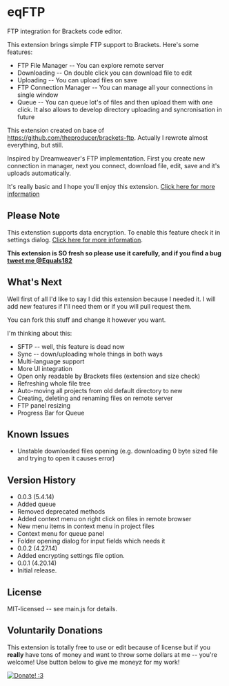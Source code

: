 eqFTP
=====

FTP integration for Brackets code editor.

This extension brings simple FTP support to Brackets.
Here's some features:

* FTP File Manager -- You can explore remote server
* Downloading -- On double click you can download file to edit
* Uploading -- You can upload files on save
* FTP Connection Manager -- You can manage all your connections in single window
* Queue -- You can queue lot's of files and then upload them with one click. It also allows to develop directory uploading and syncronisation in future 

This extension created on base of https://github.com/theproducer/brackets-ftp. Actually I rewrote almost everything, but still. 

Inspired by Dreamweaver's FTP implementation. First you create new connection in manager, next you connect, download file, edit, save and it's uploads automatically.

It's really basic and I hope you'll enjoy this extension. [Click here for more information](https://github.com/Equals182/eqFTP/wiki)

## Please Note

This extenstion supports data encryption. To enable this feature check it in settings dialog. [Click here for more information](https://github.com/Equals182/eqFTP/wiki/Setting-Up#start).

**This extension is SO fresh so please use it carefully, and if you find a bug [tweet me @Equals182](https://twitter.com/Equals182)**

## What's Next

Well first of all I'd like to say I did this extension because I needed it. I will add new features if I'll need them or if you will pull request them.

You can fork this stuff and change it however you want.

I'm thinking about this:

* SFTP -- well, this feature is dead now
* Sync -- down/uploading whole things in both ways
* Multi-language support
* More UI integration
* Open only readable by Brackets files (extension and size check)
* Refreshing whole file tree
* Auto-moving all projects from old default directory to new
* Creating, deleting and renaming files on remote server
* FTP panel resizing
* Progress Bar for Queue

## Known Issues

* Unstable downloaded files opening (e.g. downloading 0 byte sized file and trying to open it causes error)

## Version History

* 0.0.3 (5.4.14)
 * Added queue
 * Removed deprecated methods
 * Added context menu on right click on files in remote browser
 * New menu items in context menu in project files
 * Context menu for queue panel
 * Folder opening dialog for input fields which needs it
* 0.0.2 (4.27.14)
 * Added encrypting settings file option.
* 0.0.1 (4.20.14)
 * Initial release.

## License

MIT-licensed -- see main.js for details.

## Voluntarily Donations

This extension is totally free to use or edit because of license but if you **really** have tons of money and want to throw some dollars at me -- you're welcome! Use button below to give me moneyz for my work!

[![Donate! :3](https://pp.vk.me/c617327/v617327212/806b/DPUcVE7PTRQ.jpg)](https://www.paypal.com/cgi-bin/webscr?cmd=_s-xclick&hosted_button_id=XNJ33D53AR9JJ)
